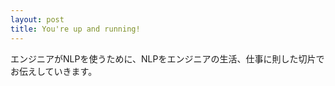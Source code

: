 ```yaml
---
layout: post
title: You're up and running!
---
```

エンジニアがNLPを使うために、NLPをエンジニアの生活、仕事に則した切片でお伝えしていきます。
